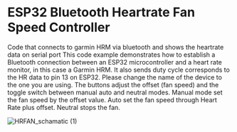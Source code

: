 # ESP32 Bluetooth Heartrate Fan Speed Controller
Code that connects to garmin HRM via bluetooth and shows the heartrate data on serial port
This code example demonstrates how to establish a Bluetooth connection between an ESP32 microcontroller and a heart rate monitor, in this case a Garmin HRM. It also sends duty cycle corresponds to the HR data to pin 13 on ESP32. Please change the name of the device to the one you are using. The buttons adjust the offset (fan speed) and the toggle switch between manual auto and neutral modes. Manual mode set the fan speed by the offset value. Auto set the fan speed through Heart Rate plus offset. Neutral stops the fan. 

![HRFAN_schamatic (1)](https://github.com/Bryan1203/HeartRateESP32/assets/12186042/f4938646-2c22-44fb-8327-9fb46cf81d0e)
